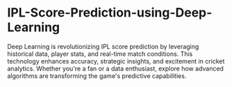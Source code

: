 # IPL-Score-Prediction-using-Deep-Learning
Deep Learning is revolutionizing IPL score prediction by leveraging historical data, player stats, and real-time match conditions. This technology enhances accuracy, strategic insights, and excitement in cricket analytics. Whether you're a fan or a data enthusiast, explore how advanced algorithms are transforming the game's predictive capabilities.
